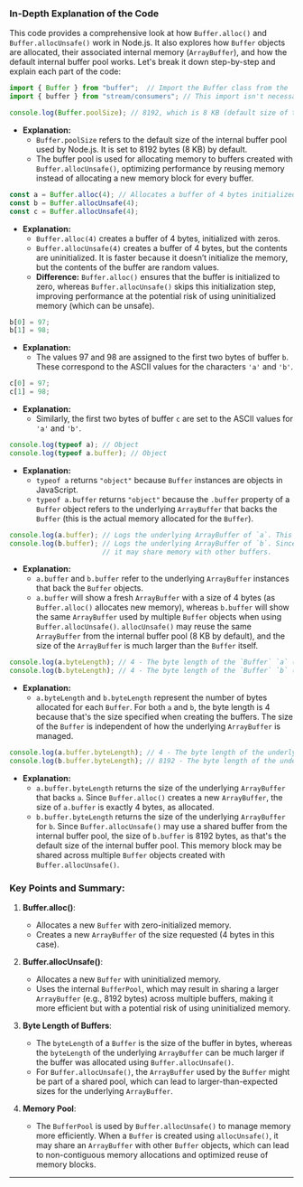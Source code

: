 ### In-Depth Explanation of the Code

This code provides a comprehensive look at how `Buffer.alloc()` and `Buffer.allocUnsafe()` work in Node.js. It also explores how `Buffer` objects are allocated, their associated internal memory (`ArrayBuffer`), and how the default internal buffer pool works. Let's break it down step-by-step and explain each part of the code:

```javascript
import { Buffer } from "buffer";  // Import the Buffer class from the 'buffer' module.
import { buffer } from "stream/consumers"; // This import isn't necessary for this code, can be removed.

console.log(Buffer.poolSize); // 8192, which is 8 KB (default size of the internal buffer pool in Node.js).
```

- **Explanation:**
  - `Buffer.poolSize` refers to the default size of the internal buffer pool used by Node.js. It is set to 8192 bytes (8 KB) by default.
  - The buffer pool is used for allocating memory to buffers created with `Buffer.allocUnsafe()`, optimizing performance by reusing memory instead of allocating a new memory block for every buffer.

```javascript
const a = Buffer.alloc(4); // Allocates a buffer of 4 bytes initialized to zero.
const b = Buffer.allocUnsafe(4); 
const c = Buffer.allocUnsafe(4); 
```

- **Explanation:**
  - `Buffer.alloc(4)` creates a buffer of 4 bytes, initialized with zeros.
  - `Buffer.allocUnsafe(4)` creates a buffer of 4 bytes, but the contents are uninitialized. It is faster because it doesn’t initialize the memory, but the contents of the buffer are random values.
  - **Difference:** `Buffer.alloc()` ensures that the buffer is initialized to zero, whereas `Buffer.allocUnsafe()` skips this initialization step, improving performance at the potential risk of using uninitialized memory (which can be unsafe).

```javascript
b[0] = 97;
b[1] = 98;
```

- **Explanation:**
  - The values 97 and 98 are assigned to the first two bytes of buffer `b`. These correspond to the ASCII values for the characters `'a'` and `'b'`.

```javascript
c[0] = 97;
c[1] = 98;
```

- **Explanation:**
  - Similarly, the first two bytes of buffer `c` are set to the ASCII values for `'a'` and `'b'`.

```javascript
console.log(typeof a); // Object
console.log(typeof a.buffer); // Object
```

- **Explanation:**
  - `typeof a` returns `"object"` because `Buffer` instances are objects in JavaScript.
  - `typeof a.buffer` returns `"object"` because the `.buffer` property of a `Buffer` object refers to the underlying `ArrayBuffer` that backs the `Buffer` (this is the actual memory allocated for the `Buffer`).

```javascript
console.log(a.buffer); // Logs the underlying ArrayBuffer of `a`. This is the raw memory backing the buffer.
console.log(b.buffer); // Logs the underlying ArrayBuffer of `b`. Since `allocUnsafe` uses a shared memory pool, 
                       // it may share memory with other buffers.
```

- **Explanation:**
  - `a.buffer` and `b.buffer` refer to the underlying `ArrayBuffer` instances that back the `Buffer` objects. 
  - `a.buffer` will show a fresh `ArrayBuffer` with a size of 4 bytes (as `Buffer.alloc()` allocates new memory), whereas `b.buffer` will show the same `ArrayBuffer` used by multiple `Buffer` objects when using `Buffer.allocUnsafe()`. `allocUnsafe()` may reuse the same `ArrayBuffer` from the internal buffer pool (8 KB by default), and the size of the `ArrayBuffer` is much larger than the `Buffer` itself.

```javascript
console.log(a.byteLength); // 4 - The byte length of the `Buffer` `a` (Node.js Buffer abstraction).
console.log(b.byteLength); // 4 - The byte length of the `Buffer` `b` (Node.js Buffer abstraction).
```

- **Explanation:**
  - `a.byteLength` and `b.byteLength` represent the number of bytes allocated for each `Buffer`. For both `a` and `b`, the byte length is 4 because that's the size specified when creating the buffers. The size of the `Buffer` is independent of how the underlying `ArrayBuffer` is managed.

```javascript
console.log(a.buffer.byteLength); // 4 - The byte length of the underlying `ArrayBuffer` for `a`.
console.log(b.buffer.byteLength); // 8192 - The byte length of the underlying `ArrayBuffer` for `b`.  
```

- **Explanation:**
  - `a.buffer.byteLength` returns the size of the underlying `ArrayBuffer` that backs `a`. Since `Buffer.alloc()` creates a new `ArrayBuffer`, the size of `a.buffer` is exactly 4 bytes, as allocated.
  - `b.buffer.byteLength` returns the size of the underlying `ArrayBuffer` for `b`. Since `Buffer.allocUnsafe()` may use a shared buffer from the internal buffer pool, the size of `b.buffer` is 8192 bytes, as that's the default size of the internal buffer pool. This memory block may be shared across multiple `Buffer` objects created with `Buffer.allocUnsafe()`.

### **Key Points and Summary:**

1. **Buffer.alloc()**:
   - Allocates a new `Buffer` with zero-initialized memory.
   - Creates a new `ArrayBuffer` of the size requested (4 bytes in this case).
   
2. **Buffer.allocUnsafe()**:
   - Allocates a new `Buffer` with uninitialized memory.
   - Uses the internal `BufferPool`, which may result in sharing a larger `ArrayBuffer` (e.g., 8192 bytes) across multiple buffers, making it more efficient but with a potential risk of using uninitialized memory.

3. **Byte Length of Buffers**:
   - The `byteLength` of a `Buffer` is the size of the buffer in bytes, whereas the `byteLength` of the underlying `ArrayBuffer` can be much larger if the buffer was allocated using `Buffer.allocUnsafe()`.
   - For `Buffer.allocUnsafe()`, the `ArrayBuffer` used by the `Buffer` might be part of a shared pool, which can lead to larger-than-expected sizes for the underlying `ArrayBuffer`.

4. **Memory Pool**:
   - The `BufferPool` is used by `Buffer.allocUnsafe()` to manage memory more efficiently. When a `Buffer` is created using `allocUnsafe()`, it may share an `ArrayBuffer` with other `Buffer` objects, which can lead to non-contiguous memory allocations and optimized reuse of memory blocks.

---
